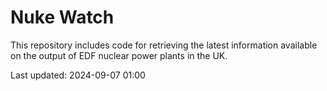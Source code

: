 # Nuke Watch

This repository includes code for retrieving the latest information available on the output of EDF nuclear power plants in the UK.

Last updated: 2024-09-07 01:00